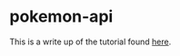 # pokemon-api

This is a write up of the tutorial found [here](https://blog.bitsrc.io/understanding-a-restful-api-using-node-js-and-typescript-6f9cede6b579).
